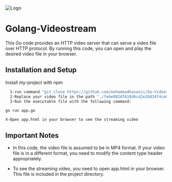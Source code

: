 
![Logo](https://cdn.mindbowser.com/wp-content/uploads/2020/10/24204027/start.jpg)


# Golang-Videostream

This Go code provides an HTTP video server that can serve a video file over HTTP protocol. By running this code, you can open and play the desired video file in your browser.



## Installation and Setup

Install my-project with npm

```bash
  1-run command "git clone https://github.com/mohammadhasanii/Go-Videostream.git"
  2-Replace your video file in the path "./febe802d7618d6cd2e2b834f4ce824e053429593-480p.mp4".
  3-Run the executable file with the following command:

```
    
```
go run app.go
```
```
4-Open app.html in your browser to see the streaming video
```
## Important Notes

- In this code, the video file is assumed to be in MP4 format. If your video file is in a different format, you need to modify the content type header appropriately.


- To see the streaming video, you need to open app.html in your browser. This file is included in the project directory.



